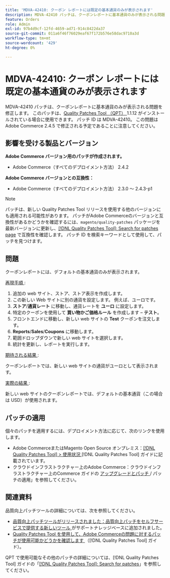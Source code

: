 ```yaml
---
title: 'MDVA-42410: クーポン レポートには既定の基本通貨のみが表示されます'
description: MDVA-42410 パッチは、クーポンレポートに基本通貨のみが表示される問題を修正します。 このパッチは、[Quality Patches Tool （QPT） ] （https://experienceleague.adobe.com/ja/docs/commerce-operations/tools/quality-patches-tool/quality-patches-tool-to-self-serve-quality-patches） 1.1.12 がインストールされている場合に利用できます。 パッチ ID は MDVA-42410。 この問題はAdobe Commerce 2.4.5 で修正される予定であることに注意してください。
feature: Orders
role: Admin
exl-id: 97b4d9cf-12fd-4659-ad71-914c8422da37
source-git-commit: 011a6f46f76029eaf67f172b576e58dac9710a3d
workflow-type: tm+mt
source-wordcount: '429'
ht-degree: 0%

---
```


# MDVA-42410: クーポン レポートには既定の基本通貨のみが表示されます

MDVA-42410 パッチは、クーポンレポートに基本通貨のみが表示される問題を修正します。 このパッチは、[Quality Patches Tool （QPT） ](https://experienceleague.adobe.com/ja/docs/commerce-operations/tools/quality-patches-tool/quality-patches-tool-to-self-serve-quality-patches)1.1.12 がインストールされている場合に使用できます。 パッチ ID は MDVA-42410。 この問題はAdobe Commerce 2.4.5 で修正される予定であることに注意してください。

## 影響を受ける製品とバージョン

**Adobe Commerce バージョン用のパッチが作成されます。**

* Adobe Commerce（すべてのデプロイメント方法） 2.4.2

**Adobe Commerce バージョンとの互換性：**

* Adobe Commerce（すべてのデプロイメント方法） 2.3.0 ～ 2.4.3-p1

>[!NOTE]
>
>パッチは、新しい Quality Patches Tool リリースを使用する他のバージョンにも適用される可能性があります。 パッチがAdobe Commerceのバージョンと互換性があるかどうかを確認するには、`magento/quality-patches` パッケージを最新バージョンに更新し、[[!DNL Quality Patches Tool]: Search for patches page](https://experienceleague.adobe.com/ja/docs/commerce-operations/tools/quality-patches-tool/quality-patches-tool-to-self-serve-quality-patches) で互換性を確認します。 パッチ ID を検索キーワードとして使用して、パッチを見つけます。

## 問題

クーポンレポートには、デフォルトの基本通貨のみが表示されます。

<u> 再現手順 </u>:

1. 追加の web サイト、ストア、ストア表示を作成します。
1. この新しい Web サイトに別の通貨を設定します。 例えば、ユーロです。
1. **ストア**/**通貨レート** に移動し、通貨レートを **ユーロ** に設定します。
1. 特定のクーポンを使用して **買い物かご価格ルール** を作成します – **テスト**。
1. フロントエンドに移動し、新しい web サイトの **Test** クーポンを注文します。
1. **Reports**/**Sales**/**Coupons** に移動します。
1. 範囲ドロップダウンで新しい web サイトを選択します。
1. 統計を更新し、レポートを実行します。

<u> 期待される結果 </u>:

クーポンレポートでは、新しい web サイトの通貨がユーロとして表示されます。

<u> 実際の結果 </u>:

新しい web サイトのクーポンレポートでは、デフォルトの基本通貨（この場合は USD）が使用されます。

## パッチの適用

個々のパッチを適用するには、デプロイメント方法に応じて、次のリンクを使用します。

* Adobe CommerceまたはMagento Open Source オンプレミス：[[!DNL Quality Patches Tool] > 使用状況 ](/help/tools/quality-patches-tool/usage.md) [!DNL Quality Patches Tool] ガイドに記載されています。
* クラウドインフラストラクチャー上のAdobe Commerce：クラウドインフラストラクチャー上のCommerce ガイドの [ アップグレードとパッチ ](https://experienceleague.adobe.com/docs/commerce-cloud-service/user-guide/develop/upgrade/apply-patches.html?lang=ja)/ パッチの適用」を参照してください。

## 関連資料

品質向上パッチツールの詳細については、次を参照してください。

* [ 品質向上パッチツールがリリースされました：品質向上パッチをセルフサービスで提供する新しいツール ](https://experienceleague.adobe.com/ja/docs/commerce-operations/tools/quality-patches-tool/quality-patches-tool-to-self-serve-quality-patches) がサポートナレッジベースに追加されました。
* [Quality Patches Tool を使用して、Adobe Commerceの問題に対するパッチが使用可能かどうかを確認します ](/help/tools/quality-patches-tool/patches-available-in-qpt/check-patch-for-magento-issue-with-magento-quality-patches.md) （[!DNL Quality Patches Tool] ガイド）。

QPT で使用可能なその他のパッチの詳細については、[!DNL Quality Patches Tool] ガイドの「[[!DNL Quality Patches Tool]: Search for patches](https://experienceleague.adobe.com/tools/commerce-quality-patches/index.html?lang=ja)」を参照してください。
